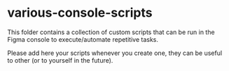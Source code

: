 # various-console-scripts

This folder contains a collection of custom scripts that can be run in the Figma console to execute/automate repetitive tasks.

Please add here your scripts whenever you create one, they can be useful to other (or to yourself in the future).